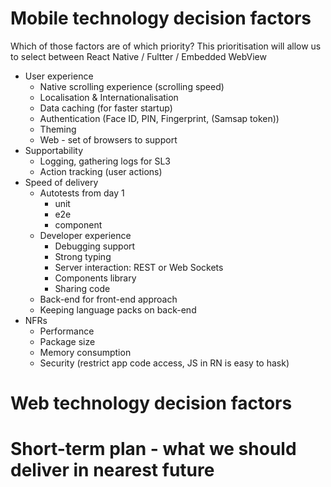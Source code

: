 # Mobile technology decision factors
Which of those factors are of which priority?
This prioritisation will allow us to select between React Native / Fultter / Embedded WebView

- User experience
  - Native scrolling experience (scrolling speed)
  - Localisation & Internationalisation
  - Data caching (for faster startup)
  - Authentication (Face ID, PIN, Fingerprint,  (Samsap token))
  - Theming
  - Web - set of browsers to support
- Supportability
  - Logging, gathering logs for SL3
  - Action tracking (user actions)
- Speed of delivery
  - Autotests from day 1
    - unit
    - e2e
    - component
  - Developer experience
    - Debugging support
    - Strong typing
    - Server interaction: REST or Web Sockets
    - Components library
    - Sharing code
  - Back-end for front-end approach
  - Keeping language packs on back-end
- NFRs
  - Performance
  - Package size
  - Memory consumption
  - Security (restrict app code access, JS in RN is easy to hask)

# Web technology decision factors

# Short-term plan - what we should deliver in nearest future
